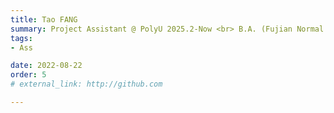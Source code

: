 ```yaml
---
title: Tao FANG  
summary: Project Assistant @ PolyU 2025.2-Now <br> B.A. (Fujian Normal University) <br> M.A. (PolyU)
tags:
- Ass

date: 2022-08-22
order: 5
# external_link: http://github.com

---
```


